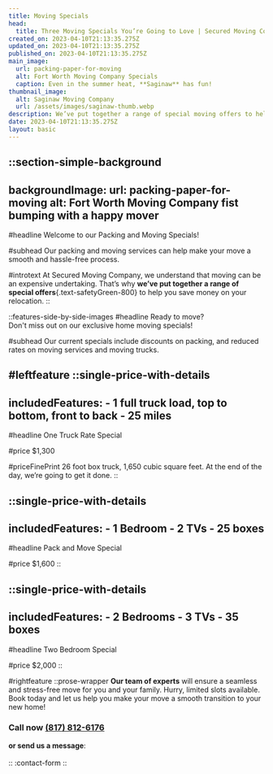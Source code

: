 ```yaml
---
title: Moving Specials
head:
  title: Three Moving Specials You’re Going to Love | Secured Moving Company
created_on: 2023-04-10T21:13:35.275Z
updated_on: 2023-04-10T21:13:35.275Z
published_on: 2023-04-10T21:13:35.275Z
main_image:
  url: packing-paper-for-moving
  alt: Fort Worth Moving Company Specials
  caption: Even in the summer heat, **Saginaw** has fun!
thumbnail_image:
  alt: Saginaw Moving Company
  url: /assets/images/saginaw-thumb.webp
description: We’ve put together a range of special moving offers to help you save money on your relocation.
date: 2023-04-10T21:13:35.275Z
layout: basic
---
```


::section-simple-background
---
backgroundImage:
    url: packing-paper-for-moving
    alt: Fort Worth Moving Company fist bumping with a happy mover
---

#headline
Welcome to our Packing and Moving Specials!

#subhead
Our packing and moving services can help make your move a smooth and hassle-free process.

#introtext
At Secured Moving Company, we understand that moving can be an expensive undertaking. That’s why **we’ve put together a range of special offers**{.text-safetyGreen-800} to help you save money on your relocation.
::


::features-side-by-side-images
#headline
Ready to move?<br>Don't miss out on our exclusive home moving specials! 

#subhead
Our current specials include discounts on packing, and reduced rates on moving services and moving trucks.

#leftfeature
  ::single-price-with-details
  ---
  includedFeatures:
      - 1 full truck load, top to bottom, front to back
      - 25 miles
  ---
  <!-- Third Special -->
  #headline
  One Truck Rate Special

  #price
  $1,300

  #priceFinePrint
  26 foot box truck, 1,650 cubic square feet. At the end of the day, we’re going to get it done.
  ::

  ::single-price-with-details
  ---
  includedFeatures:
      - 1 Bedroom
      - 2 TVs
      - 25 boxes
  ---
  <!-- first special -->
  
  #headline
  Pack and Move Special

  #price
  $1,600
  ::

  ::single-price-with-details
  ---
  includedFeatures:
      - 2 Bedrooms
      - 3 TVs
      - 35 boxes
  ---
  <!-- Second Special -->
  #headline
  Two Bedroom Special

  #price
  $2,000
  ::

#rightfeature
  ::prose-wrapper
  **Our team of experts** will ensure a seamless and stress-free move for you and your family. Hurry, limited slots available. Book today and let us help you make your move a smooth transition to your new home!

  ### Call now [(817) 812-6176](tel:817-812-6176)

  **or send us a message**:
  <br><br>
  ::
  :contact-form
::

